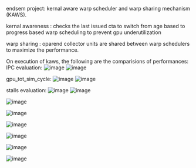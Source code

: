endsem project: kernal aware warp scheduler and warp sharing mechanism (KAWS).


kernal awareness : checks the last issued cta to switch from age based to progress based warp scheduling to prevent gpu underutilization

warp sharing : oparend collector units are shared between warp schedulers to maximize the performance.

On execution of kaws, the following are the comparisions of performances:
IPC evaluation:
![image](https://github.com/Suresh7305/COA_LAB_REPO/assets/140541932/9666c761-f832-4a72-9dd1-f9e61f275f62)
![image](https://github.com/Suresh7305/COA_LAB_REPO/assets/140541932/b2364816-c75b-4f16-8739-f014d19fab20)

gpu_tot_sim_cycle:
![image](https://github.com/Suresh7305/COA_LAB_REPO/assets/140541932/6669cc0e-df29-4a45-8a26-6fd00d07fdb5)
![image](https://github.com/Suresh7305/COA_LAB_REPO/assets/140541932/42f2548d-6960-4b9c-8933-c703b8fa97e6)

stalls evaluation:
![image](https://github.com/Suresh7305/COA_LAB_REPO/assets/140541932/2cee1618-078a-487c-ad2c-0dc93063de9c)
![image](https://github.com/Suresh7305/COA_LAB_REPO/assets/140541932/7534f00c-a54f-4196-ac34-e484d8c8f3c5)



![image](https://github.com/Suresh7305/COA_LAB_REPO/assets/140541932/19dc7dd7-1b50-47aa-b85d-fb7efbd3eb27)

![image](https://github.com/Suresh7305/COA_LAB_REPO/assets/140541932/40431a26-d29f-4708-b08b-d10d3db02577)

![image](https://github.com/Suresh7305/COA_LAB_REPO/assets/140541932/ca95d9e6-7473-4a30-a950-7d01e89319b9)

![image](https://github.com/Suresh7305/COA_LAB_REPO/assets/140541932/eb062e59-c45f-4ccd-884b-2bc7615ad002)

![image](https://github.com/Suresh7305/COA_LAB_REPO/assets/140541932/a5d2e499-c634-4001-9619-c794afd84f15)

![image](https://github.com/Suresh7305/COA_LAB_REPO/assets/140541932/f8071b1b-57e5-4fb0-8a3b-2da0829797c5)

